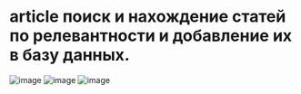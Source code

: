 # article поиск и нахождение статей по релевантности и добавление их в базу данных. 
![image](https://user-images.githubusercontent.com/108462820/209189601-1be48fe8-702e-48ac-b5a2-8eb3fad3719c.png)
![image](https://user-images.githubusercontent.com/108462820/209189891-c105edd4-1f1c-4f2a-bd05-290d5df8e8a6.png)
![image](https://user-images.githubusercontent.com/108462820/209190044-c9e31b5c-3aed-4f4c-9142-345f59f69bea.png)

